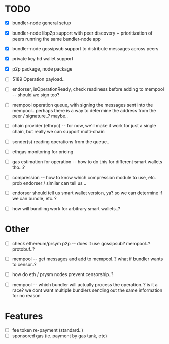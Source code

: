 TODO
====

- [x] bundler-node general setup
- [x] bundler-node libp2p support with peer discovery + prioritization of
peers running the same bundler-node app
- [x] bundler-node gossipsub support to distribute messages across peers
- [x] private key hd wallet support 
- [x] p2p package, node package

- [ ] 5189 Operation payload.. 

- [ ] endorser, isOperationReady, check readiness before adding to mempool -- should we sign too?

- [ ] mempool operation queue, with signing the messages sent into the mempool..
perhaps there is a way to determine the address from the peer / signature..? maybe..

- [ ] chain provider (ethrpc) -- for now, we'll make it work for just a single chain, but really we can support multi-chain

- [ ] sender(s) reading operations from the queue..

- [ ] ethgas monitoring for pricing

- [ ] gas estimation for operation -- how to do this for different smart wallets tho...?
- [ ] compression -- how to know which compression module to use, etc. prob endorser / similar can tell us ..
- [ ] endorser should tell us smart wallet version, ya? so we can determine if we can bundle, etc..?
- [ ] how will bundling work for arbitrary smart wallets..?



Other
=====

- [ ] check ethereum/prsym p2p -- does it use gossipsub? mempool..? protobuf..?
- [ ] mempool -- get messages and add to mempool..? what if bundler wants to censor..?
- [ ] how do eth / prysm nodes prevent censorship..? 
- [ ] mempool -- which bundler will actually process the operation..? is it a race?
we dont want multiple bundlers sending out the same information for no reason


Features
========

- [ ] fee token re-payment (standard..)
- [ ] sponsored gas (ie. payment by gas tank, etc)
